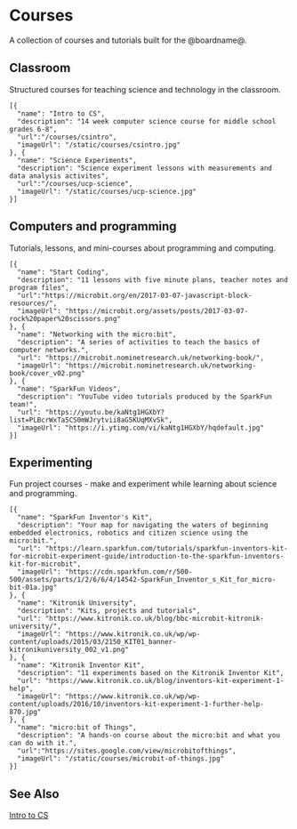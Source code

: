 # Courses

A collection of courses and tutorials built for the @boardname@.

## Classroom

Structured courses for teaching science and technology in the classroom.

```codecard
[{
  "name": "Intro to CS",
  "description": "14 week computer science course for middle school grades 6-8",
  "url":"/courses/csintro",
  "imageUrl": "/static/courses/csintro.jpg"
}, {
  "name": "Science Experiments",
  "description": "Science experiment lessons with measurements and data analysis activites",
  "url":"/courses/ucp-science",
  "imageUrl": "/static/courses/ucp-science.jpg"
}]
```

## Computers and programming

Tutorials, lessons, and mini-courses about programming and computing.

```codecard
[{
  "name": "Start Coding",
  "description": "11 lessons with five minute plans, teacher notes and program files",
  "url":"https://microbit.org/en/2017-03-07-javascript-block-resources/",
  "imageUrl": "https://microbit.org/assets/posts/2017-03-07-rock%20paper%20scissors.png"
}, {
  "name": "Networking with the micro:bit",
  "description": "A series of activities to teach the basics of computer networks.",
  "url": "https://microbit.nominetresearch.uk/networking-book/",
  "imageUrl": "https://microbit.nominetresearch.uk/networking-book/cover_v02.png"  
}, {
  "name": "SparkFun Videos",
  "description": "YouTube video tutorials produced by the SparkFun team!",
  "url": "https://youtu.be/kaNtg1HGXbY?list=PLBcrWxTa5CS0mWJrytvii8aG5KUqMXvSk",
  "imageUrl": "https://i.ytimg.com/vi/kaNtg1HGXbY/hqdefault.jpg"
}]
```
## Experimenting

Fun project courses - make and experiment while learning about science and programming.

```codecard
[{
  "name": "SparkFun Inventor's Kit",
  "description": "Your map for navigating the waters of beginning embedded electronics, robotics and citizen science using the micro:bit.",
  "url": "https://learn.sparkfun.com/tutorials/sparkfun-inventors-kit-for-microbit-experiment-guide/introduction-to-the-sparkfun-inventors-kit-for-microbit",
  "imageUrl": "https://cdn.sparkfun.com/r/500-500/assets/parts/1/2/6/6/4/14542-SparkFun_Inventor_s_Kit_for_micro-bit-01a.jpg"
}, {
  "name": "Kitronik University",
  "description": "Kits, projects and tutorials",
  "url": "https://www.kitronik.co.uk/blog/bbc-microbit-kitronik-university/",
  "imageUrl": "https://www.kitronik.co.uk/wp/wp-content/uploads/2015/03/2150_KIT01_banner-kitronikuniversity_002_v1.png"
}, {
  "name": "Kitronik Inventor Kit",
  "description": "11 experiments based on the Kitronik Inventor Kit",
  "url": "https://www.kitronik.co.uk/blog/inventors-kit-experiment-1-help",
  "imageUrl": "https://www.kitronik.co.uk/wp/wp-content/uploads/2016/10/inventors-kit-experiment-1-further-help-870.jpg"
}, {
  "name": "micro:bit of Things",
  "description": "A hands-on course about the micro:bit and what you can do with it.",
  "url":"https://sites.google.com/view/microbitofthings",
  "imageUrl": "/static/courses/microbit-of-things.jpg"
}]
```

## See Also

[Intro to CS](/courses/csintro)
